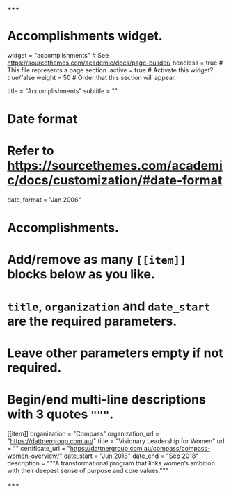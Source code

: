 +++
# Accomplishments widget.
widget = "accomplishments"  # See https://sourcethemes.com/academic/docs/page-builder/
headless = true  # This file represents a page section.
active = true  # Activate this widget? true/false
weight = 50  # Order that this section will appear.

title = "Accomplish&shy;ments"
subtitle = ""

# Date format
#   Refer to https://sourcethemes.com/academic/docs/customization/#date-format
date_format = "Jan 2006"

# Accomplishments.
#   Add/remove as many `[[item]]` blocks below as you like.
#   `title`, `organization` and `date_start` are the required parameters.
#   Leave other parameters empty if not required.
#   Begin/end multi-line descriptions with 3 quotes `"""`.

[[item]]
  organization = "Compass"
  organization_url = "https://dattnergroup.com.au/"
  title = "Visionary Leadership for Women"
  url = ""
  certificate_url = "https://dattnergroup.com.au/compass/compass-women-overview/"
  date_start = "Jun 2018"
  date_end = "Sep 2018"
  description = """A transformational program that links women’s ambition with their deepest sense of purpose and core values."""

+++
